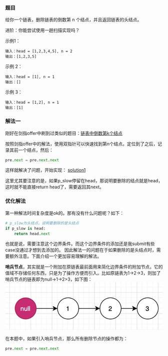 ### 题目
给你一个链表，删除链表的倒数第 n 个结点，并且返回链表的头结点。

进阶：你能尝试使用一趟扫描实现吗？

示例1：
```
输入：head = [1,2,3,4,5], n = 2
输出：[1,2,3,5]
```

示例 2：
```
输入：head = [1], n = 1
输出：[]
```
示例 3：

```
输入：head = [1,2], n = 1
输出：[1]
```

### 解法一
刚好在剑指offer中刷到过类似的题目：[链表中倒数第k个结点](../../剑指offer/15.链表中倒数第k个结点/solution.py)

按照剑指offer中的解法，使用双指针可以快速找到第n个结点。定位到了之后，记录其前一个结点，然后：
```py
pre.next = pre.next.next
```
这样就解决了问题，开始实现：
[solution1](solution1.py)

这里尤其要注意的是，如果p_slow停留在head，那说明要删除的结点就是head，这时就不能直接return head了，需要返回其next。

### 优化解法
第一种解法时间复杂度是ok的。那有没有什么问题呢？如下：
```py
# p_slow为头结点，说明要删除的是头结点
if p_slow is head:
    return head.next
```
也就是说，需要注意这个边界条件。而这个边界条件的添加还是我submit有些case没通过才想到去添加的。
因此解法一的问题在于如果删除的是头结点时，需要额外注意。下面介绍一个更加容易理解的解法。

**哨兵节点**，其实就是一个附加在原链表最前面用来简化边界条件的附加节点，它的值域不存储任何东西，只是为了操作方便而引入。比如原链表为1->2->3，则加了哨兵节点的链表即为null->1->2>3，如下图：
![guard_node](guard_node.png)

在本题中，如果引入哨兵节点，那么所有删除节点的操作都为：
```py
pre.next = pre.next.next
```
